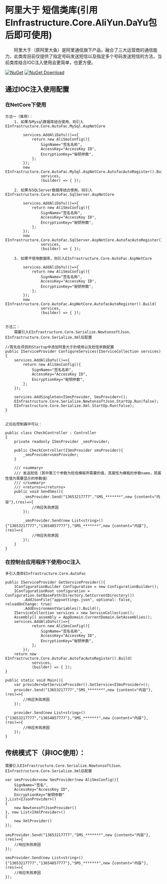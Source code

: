 # 阿里大于 短信类库(引用EInfrastructure.Core.AliYun.DaYu包后即可使用)

&emsp;&emsp;阿里大于（原阿里大鱼）是阿里通信旗下产品，融合了三大运营商的通信能力，此类库目前仅提供了指定号码发送短信以及指定多个号码发送短信的方法，当前类库结合IOC注入使用会更简单，也更方便。

[![NuGet](https://img.shields.io/nuget/v/EInfrastructure.Core.AliYun.DaYu.svg?style=flat-square)](https://www.nuget.org/packages/EInfrastructure.Core.AliYun.DaYu)
[![NuGet Download](https://img.shields.io/nuget/dt/EInfrastructure.Core.AliYun.DaYu.svg?style=flat-square)](https://www.nuget.org/packages/EInfrastructure.Core.AliYun.DaYu)

## 通过IOC注入使用配置

### 在NetCore下使用

    方法一（推荐）：
        1. 如果与Mysql数据库结合使用，则引入EInfrastructure.Core.AutoFac.MySql.AspNetCore

            services.AddAliDaYu(()=>{
                return new AliSmsConfig(){
                    SignName="签名名称",
                    AccessKey="AccessKey ID",
                    EncryptionKey="秘钥参数",
                };
            });
            new EInfrastructure.Core.AutoFac.MySql.AspNetCore.AutofacAutoRegister().Build(
                    services,
                    (builder) => { });

        2. 如果与SQLServer数据库结合使用，则引入EInfrastructure.Core.AutoFac.SqlServer.AspNetCore

            services.AddAliDaYu(()=>{
                return new AliSmsConfig(){
                    SignName="签名名称",
                    AccessKey="AccessKey ID",
                    EncryptionKey="秘钥参数",
                };
            });
            new EInfrastructure.Core.AutoFac.SqlServer.AspNetCore.AutofacAutoRegister().Build(
                    services,
                    (builder) => { });

        3. 如果不使用数据库，则引入EInfrastructure.Core.AutoFac.AspNetCore

            services.AddAliDaYu(()=>{
                return new AliSmsConfig(){
                    SignName="签名名称",
                    AccessKey="AccessKey ID",
                    EncryptionKey="秘钥参数",
                };
            });
            new EInfrastructure.Core.AutoFac.AspNetCore.AutofacAutoRegister().Build(
                    services,
                    (builder) => { });


    方法二：
        需要引入EInfrastructure.Core.Serialize.NewtonsoftJson、EInfrastructure.Core.Serialize.Xml后配置

    //首先在项目的Startup中添加阿里大于的使用以及短信参数配置
    public IServiceProvider ConfigureServices(IServiceCollection services)
    {
        services.AddAliDaYu(()=>{
            return new AliSmsConfig(){
                SignName="签名名称",
                AccessKey="AccessKey ID",
                EncryptionKey="秘钥参数",
            };
        });

        services.AddSingleton<ISmsProvider, SmsProvider>();
        EInfrastructure.Core.Serialize.NewtonsoftJson.StartUp.Run(false);
        EInfrastructure.Core.Serialize.Xml.StartUp.Run(false);
    }


    之后在控制器中可以：

    public class CheckController : Controller
    {
        private readonly ISmsProvider _smsProvider;

        public CheckController(ISmsProvider smsProvider){
            _smsProvider=smsProvider;
        }

        /// <summary>
        /// 发送短信（其中第三个参数为短信模板所需要的值，其属性为模板的参数name，其属性值为需要显示的参数值）
        /// </summary>
        /// <returns></returns>
        public void SendSms(){
            _smsProvider.Send("13653217777","SMS_*******",new {content="内容"},(res)=>{
                //响应失败原因
            });

            _smsProvider.Send(new List<string>(){"13653217777","13654857777"},"SMS_*******",new {content="内容"},(res)=>{
                //响应失败原因
            });
        }
    }

### 在控制台应用程序下使用IOC注入

    多引入类库EInfrastructure.Core.AutoFac

    public IServiceProvider GetServiceProvider(){
        IConfigurationBuilder Configuration = new ConfigurationBuilder();
        IConfigurationRoot configuration = Configuration.SetBasePath(Directory.GetCurrentDirectory())
            .AddJsonFile("appsettings.json", optional: false, reloadOnChange: true)
            .AddEnvironmentVariables().Build();
        IServiceCollection services = new ServiceCollection();
        Assembly[] assembly = AppDomain.CurrentDomain.GetAssemblies();
        services.AddAliDaYu(()=>{
                return new AliSmsConfig(){
                    SignName="签名名称",
                    AccessKey="AccessKey ID",
                    EncryptionKey="秘钥参数",
                };
            });
        return new EInfrastructure.Core.AutoFac.AutofacAutoRegister().Build(
                services,
                (builder) => { });
    }

    public static void Main(){
        var provider=GetServiceProvider().GetService<ISmsProvider>();
        provider.Send("13653217777","SMS_*******",new {content="内容"},(res)=>{
            //响应失败原因
        });

        provider.Send(new List<string>(){"13653217777","13654857777"},"SMS_*******",new {content="内容"},(res)=>{
            //响应失败原因
        });
    }


## 传统模式下（非IOC使用）：
    
    需要引入EInfrastructure.Core.Serialize.NewtonsoftJson、EInfrastructure.Core.Serialize.Xml后配置

    var smsProvider=new SmsProvider(new AliSmsConfig(){
        SignName="签名",
        AccessKey="AccessKey ID",
        EncryptionKey="秘钥参数"
    },List<IJsonProvider>()
    {
        new NewtonsoftJsonProvider()
    }, new List<IXmlProvider>()
    {
        new XmlProvider()
    });

    smsProvider.Send("13653217777","SMS_*******",new {content="内容"},(res)=>{
        //响应失败原因
    });

    smsProvider.Send(new List<string>(){"13653217777","13654857777"},"SMS_*******",new {content="内容"},(res)=>{
        //响应失败原因
    });